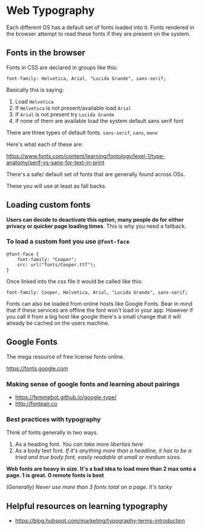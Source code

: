
# Web Typography

Each different OS has a default set of fonts loaded into it. Fonts rendered in the browser attempt to read these fonts if they are present on the system.

## Fonts in the browser

Fonts in CSS are declared in groups like this:

```
font-family: Helvetica, Arial, "Lucida Grande", sans-serif;
```

Basically this is saying:

1.  Load `Helvetica`
2.  If `Helvetica` is not present/available load `Arial`
3.  If `Arial` is not present try `Lucida Grande`
4.  If none of them are available load the system default sans serif font

There are three types of default fonts. `sans-serif`, `sans`, `mono`

Here's what each of these are:

<https://www.fonts.com/content/learning/fontology/level-1/type-anatomy/serif-vs-sans-for-text-in-print>

There's a safe/ default set of fonts that are generally found across OSs.

These you will use at least as fall backs.

## Loading custom fonts

**Users can decide to deactivate this option, many people do for either privacy or quicker page loading times**. This is why you need a fallback.

### To load a custom font you use `@font-face`

```
@font-face {
	font-family: "Cooper";
	src: url("fonts/Cooper.ttf");
}
```

Once linked into the css file it would be called like this:

```
font-family: Cooper, Helvetica, Arial, "Lucida Grande", sans-serif;
```

Fonts can also be loaded from online hosts like Google Fonts. Bear in mind that if these services are offline the font won't load in your app. However if you call it from a big host like google there's a small change that it will already be cached on the users machine.

## Google Fonts

The mega resource of free license fonts online.

<https://fonts.google.com>

### Making sense of google fonts and learning about pairings

*   <https://femmebot.github.io/google-type/>
*   <http://fontpair.co>


### Best practices with typography

Think of fonts generally in two ways.

1.  As a heading font. *You can take more liberties here*
2.  As a body text font. *If it's anything more than a headline, it has to be a tried and true body font, easily readable at small or medium sizes.*

**Web fonts are heavy in size. It's a bad idea to load more than 2 max onto a page. 1 is great. 0 remote fonts is best**

*(Generally) Never use more than 3 fonts total on a page. It's tacky*

## Helpful resources on learning typography

*   <https://blog.hubspot.com/marketing/typography-terms-introduction>

